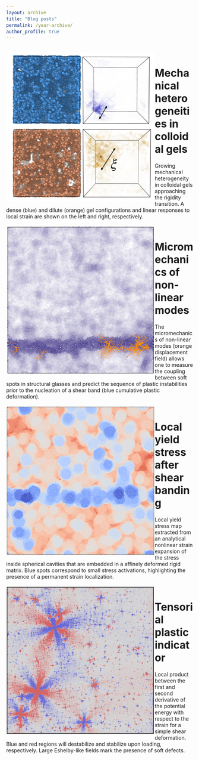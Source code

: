 ```yaml
---
layout: archive
title: "Blog posts"
permalink: /year-archive/
author_profile: true
---
```



<br/>
<img src="/images/gel_length_scale.png" width="400" height="400" align="left"/>
<h1>Mechanical heterogeneities in colloidal gels</h1> Growing mechanical heterogeneity in colloidal gels approaching the rigidity transition. A dense (blue) and dilute (orange) gel configurations and linear responses to local strain are shown on the left and right, respectively.
<br clear="left"/>


<br/>
<img src="/images/micromeca_non_linear_modes-min.png" width="400" height="400" align="left"/>
<h1>Micromechanics of non-linear modes</h1> The micromechanics of non-linear modes (orange displacement field) allows one to measure the coupling between soft spots in structural glasses and predict the sequence of plastic instabilities prior to the nucleation of a shear band (blue cumulative plastic deformation).
<br clear="left"/>


<br/>
<img src="/images/strain_expansion-min.png" width="400" height="400" align="left"/>
<h1>Local yield stress after shear banding</h1> Local yield stress map extracted from an analytical nonlinear strain expansion of the stress inside spherical cavities that are embedded in a affinely deformed rigid matrix. Blue spots correspond to small stress activations, highlighting the presence of a permanent strain localization.
<br clear="left"/>


<br/>
<img src="/images/pairwise_product-min.png" width="400" height="400" align="left"/>
<h1>Tensorial plastic indicator</h1> Local product between the first and second derivative of the potential energy with respect to the strain for a simple shear deformation. Blue and red regions will destabilize and stabilize upon loading, respectively. Large Eshelby-like fields mark the presence of soft defects.
<br clear="left"/>


